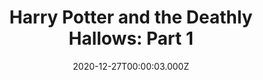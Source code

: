 ---
title: "Harry Potter and the Deathly Hallows: Part 1"
year: 2010
date: 2020-12-27T00:00:03.000Z
permalink: /almanac/movies/2020-12-27-harry-potter-and-the-deathly-hallows-part-1/index.html
link: https://letterboxd.com/rknightuk/film/harry-potter-and-the-deathly-hallows-part-1/6/
rating: 3
tmdbid: 12444
---
